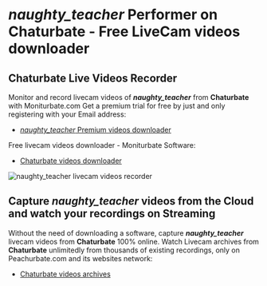 # _naughty_teacher_ Performer on Chaturbate - Free LiveCam videos downloader

## Chaturbate Live Videos Recorder

Monitor and record livecam videos of **_naughty_teacher_** from **Chaturbate** with Moniturbate.com
Get a premium trial for free by just and only registering with your Email address:
* [_naughty_teacher_ Premium videos downloader](https://moniturbate.com/request-demo-licence-key.html)

Free livecam videos downloader - Moniturbate Software:
* [Chaturbate videos downloader](https://moniturbate.com/moniturbate-download-software.html)

![_naughty_teacher_ livecam videos recorder](https://peachurnet.com/templates/moniturbate-software.png)


## Capture _naughty_teacher_ videos from the Cloud and watch your recordings on Streaming

Without the need of downloading a software, capture **_naughty_teacher_** livecam videos from **Chaturbate** 100% online.
Watch Livecam archives from **Chaturbate** unlimitedly from thousands of existing recordings, only on Peachurbate.com and its websites network:
* [Chaturbate videos archives](https://peachurnet.com/)